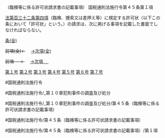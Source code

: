 （臨検等に係る許可状請求書の記載事項）
国税通則法施行令第４５条第１項

[法第百三十二条第四項](国税通則法＿＿＿＿＿第１３２条第４項)（臨検、捜索又は差押え等）に規定する許可状（以下この条において「許可状」という。）の請求は、次に掲げる事項を記載した書面でしなければならない。

[条(全)](国税通則法施行＿令＿第４５条_.md)

~~前項(全)←~~　  [→次項(全)](国税通則法施行＿令＿第４５条第２項_.md)

~~前項 　 ←~~　  [→次項 　 ](国税通則法施行＿令＿第４５条第２項.md)

[第１号](国税通則法施行＿令＿第４５条第１項第１号.md)  [第２号](国税通則法施行＿令＿第４５条第１項第２号.md)  [第３号](国税通則法施行＿令＿第４５条第１項第３号.md)  [第４号](国税通則法施行＿令＿第４５条第１項第４号.md)  [第５号](国税通則法施行＿令＿第４５条第１項第５号.md)  [第６号](国税通則法施行＿令＿第４５条第１項第６号.md)  [第７号](国税通則法施行＿令＿第４５条第１項第７号.md)  

#国税通則法施行令

#国税通則法施行令/_第１０章犯則事件の調査及び処分

#国税通則法施行令/_第１０章犯則事件の調査及び処分/第４５条（臨検等に係る許可状請求書の記載事項）

#国税通則法施行令/第４５条（臨検等に係る許可状請求書の記載事項）

#国税通則法施行令/第４５条（臨検等に係る許可状請求書の記載事項）/第１項

